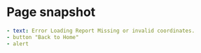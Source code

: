 # Page snapshot

```yaml
- text: Error Loading Report Missing or invalid coordinates.
- button "Back to Home"
- alert
```
